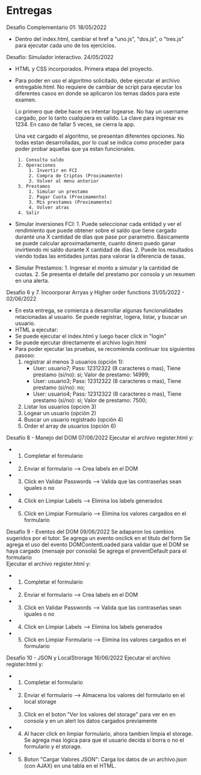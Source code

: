 # Entregas

Desafio Complementario 01: 18/05/2022 
 - Dentro del index.html, cambiar el href a "uno.js", "dos.js", o "tres.js" para ejecutar cada uno de los ejercicios.

Desafio: Simulador interactivo. 24/05/2022
 - HTML y CSS incorporados. Primera etapa del proyecto.
 - Para poder en uso el algoritmo solicitado, debe ejecutar el archivo entregable.html.
   No requiere de cambiar de script para ejecutar los diferentes casos en donde se aplicaron los temas dados para este examen.

   Lo primero que debe hacer es intentar logearse. No hay un username cargado, por lo tanto cualquiera es valido. La clave para ingresar es 1234. En caso de fallar 5 veces, se cierra la app.

   Una vez cargado el algoritmo, se presentan diferentes opciones. No todas estan desarrolladas, por lo cual se indica como proceder para poder probar aquellas que ya estan funcionales. 
 
        1. Consulta saldo           
        2. Operaciones
            1. Invertir en FCI                
            2. Compra de Criptos (Proximamente)                
            3. Volver al menu anterior
        3. Prestamos
            1. Simular un prestamo 
            2. Pagar Cuota (Proximamente)                
            3. Mis prestamos (Proximamente)                
            4. Volver atras
        4. Salir    

 - Simular inversiones FCI:
    1. 
    Puede seleccionar cada entidad y ver el rendimiento que puede obtener sobre el saldo que tiene cargado durante una X cantidad de dias que pase por parametro. Básicamente se puede calcular aproximadamente, cuanto dinero puedo ganar invirtiendo mi saldo durante X cantidad de días.
    2.
    Puede los resultados viendo todas las entidades juntas para valorar la diferencia de tasas.

 - Simular Prestamos:
   1. 
   Ingresar el monto a simular y la cantidad de cuotas.
   2.
   Se presenta el detalle del prestamo por consola y un resumen en una alerta.

Desafio 6 y 7. Incoorporar Arryas y Higher order functions 31/05/2022 - 02/06/2022
 - En esta entrega, se comienza a desarrollar algunas funcionalidades relacionadas al usuario. Se puede registrar, logera, listar, y buscar un usuario.
 - HTML a ejecutar: 
  - Se puede ejecutar el index.html y luego hacer click in "login"
  - Se puede ejecutar directamente el archivo login.html
 - Para poder ejecutar las pruebas, se recomienda continuar los siguientes pasoso:
   1. registrar al menos 3 usuarios (opción 1):
      - User: usuario7; Pass: 12312322 (8 caracteres o mas), Tiene prestamo (si/no): si; Valor de prestamo: 14999;
      - User: usuario3; Pass: 12312322 (8 caracteres o mas), Tiene prestamo (si/no): no; 
      - User: usuario4; Pass: 12312322 (8 caracteres o mas), Tiene prestamo (si/no): si; Valor de prestamo: 7500;
   2. Listar los usuarios (opción 3)
   3. Logear un usuario (opción 2)
   4. Buscar un usuario registrado (opción 4)
   5. Order el array de usuarios (opción 6)

Desafio 8 - Manejo del DOM 07/06/2022
   Ejecutar el archivo register.html y:
 - 1. Completar el formulario
 - 2. Enviar el formulario --> Crea labels en el DOM
 - 3. Click en Validar Passwords --> Valida que las contraseñas sean iguales o no
 - 4. Click en Limpiar Labels --> Elimina los labels generados
 - 5. Click en Limpiar Formulario --> Elimina los valores cargados en el formulario

 Desafio 9 - Eventos del DOM 09/06/2022
   Se adaparon los cambios sugeridos por el tutor.
   Se agrega un evento onclick en el titulo del form
   Se agrega el uso del evento DOMContentLoaded para validar que el DOM se haya cargado (mensaje por consola)
   Se agrega el preventDefault para el formulario    
   Ejecutar el archivo register.html y:   
 - 1. Completar el formulario
 - 2. Enviar el formulario --> Crea labels en el DOM
 - 3. Click en Validar Passwords --> Valida que las contraseñas sean iguales o no
 - 4. Click en Limpiar Labels --> Elimina los labels generados
 - 5. Click en Limpiar Formulario --> Elimina los valores cargados en el formulario
 

 Desafio 10 - JSON y LocalStrorage 16/06/2022
   Ejecutar el archivo register.html y:
 - 1. Completar el formulario
 - 2. Enviar el formulario --> Almacena los valores del formulario en el local storage
 - 3. Click en el boton "Ver los valores del storage" para ver en en consola y en un alert los datos cargados previamente
 - 4. Al hacer click en limpiar formulario, ahora tambien limpia el storage. Se agrega mas lógica para que el usuario decida si borra o no el formulario y el storage.
 - 5. Boton "Cargar Valores JSON": Carga los datos de un archivo.json (con AJAX) en una tabla en el HTML.